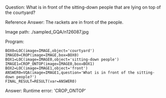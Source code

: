 Question: What is in front of the sitting-down people that are lying on top of the courtyard?

Reference Answer: The rackets are in front of the people.

Image path: ./sampled_GQA/n126087.jpg

Program:

```
BOX0=LOC(image=IMAGE,object='courtyard')
IMAGE0=CROP(image=IMAGE,box=BOX0)
BOX1=LOC(image=IMAGE0,object='sitting-down people')
IMAGE1=CROP_ONTOP(image=IMAGE0,box=BOX1)
BOX2=LOC(image=IMAGE1,object='front')
ANSWER0=VQA(image=IMAGE1,question='What is in front of the sitting-down people?')
FINAL_RESULT=RESULT(var=ANSWER0)
```
Answer: Runtime error: 'CROP_ONTOP'

